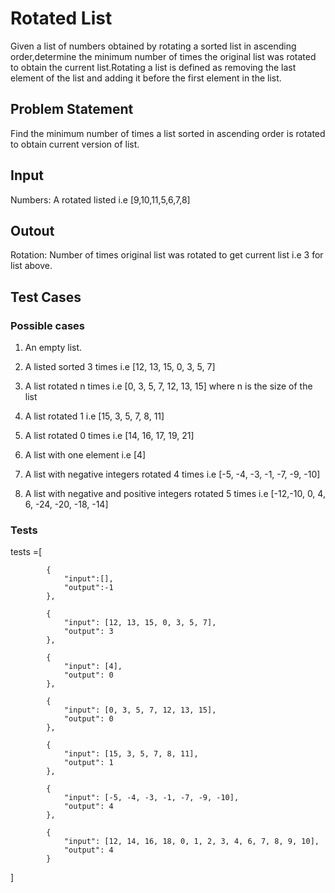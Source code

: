 # Rotated List #

Given a list of numbers obtained by rotating a sorted list in ascending order,determine the minimum number of times the original list was rotated to obtain the current list.Rotating a list is defined as removing the last element of the list and adding it before the first element in the list.

## Problem Statement ##

Find the minimum number of times a list sorted in ascending order is rotated to obtain current version of list.

## Input ##

Numbers: A rotated listed i.e [9,10,11,5,6,7,8]

## Outout ##

Rotation: Number of times original list was rotated to get current list i.e 3 for list above.

## Test Cases ##

### Possible cases ###

1. An empty list.

2. A listed sorted 3 times i.e [12, 13, 15, 0, 3, 5, 7]

3. A list rotated n times i.e [0, 3, 5, 7, 12, 13, 15] where n is the size of the list

4. A list rotated 1 i.e [15, 3, 5, 7, 8, 11]

5. A list rotated 0 times i.e [14, 16, 17, 19, 21]

6. A list with one element i.e [4]

7. A list with negative integers rotated 4 times i.e [-5, -4, -3, -1, -7, -9, -10]

8. A list with negative and positive integers rotated 5 times i.e  [-12,-10, 0, 4, 6, -24, -20, -18, -14]

### Tests ###

tests =[
    
            {
                "input":[],
                "output":-1
            },

            {
                "input": [12, 13, 15, 0, 3, 5, 7],
                "output": 3
            },

            {
                "input": [4],
                "output": 0
            },

            {
                "input": [0, 3, 5, 7, 12, 13, 15],
                "output": 0
            },

            {
                "input": [15, 3, 5, 7, 8, 11],
                "output": 1
            },

            {
                "input": [-5, -4, -3, -1, -7, -9, -10],
                "output": 4
            },

            {
                "input": [12, 14, 16, 18, 0, 1, 2, 3, 4, 6, 7, 8, 9, 10],
                "output": 4
            }
    
]